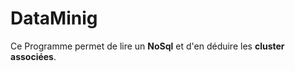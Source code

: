 # DataMinig

<p>
Ce Programme permet de lire un <strong>NoSql</strong> et d'en déduire les <strong>cluster associées</strong>.
</p>